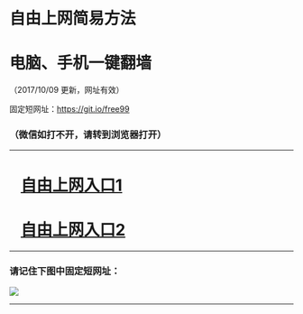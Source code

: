 ﻿# 自由上网简易方法

# 电脑、手机一键翻墙

（2017/10/09 更新，网址有效）

固定短网址：https://git.io/free99

### （微信如打不开，请转到浏览器打开）


***





# &nbsp;&nbsp; <a href="http://ft745810978.fwq-tz-1001.info/fwqtz01.html?t=100900126653 " target="_blank">自由上网入口1</a>
# &nbsp;&nbsp; <a href="http://ft2797128528.fwq-tz-1002.info/fwqtz02.html?t=10090019787 " target="_blank">自由上网入口2</a>
***

### 请记住下图中固定短网址：

<img src="https://s3-us-west-2.amazonaws.com/fwq-1001/yjfq-20170905okok.png" /> 


***

